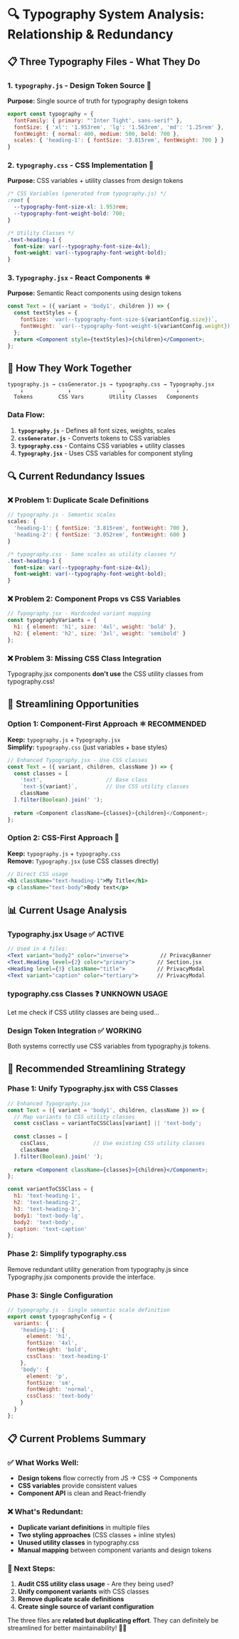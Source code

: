 # 🔍 Typography System Analysis: Relationship & Redundancy

## 📋 **Three Typography Files - What They Do**

### **1. `typography.js` - Design Token Source** 🎯
**Purpose:** Single source of truth for typography design tokens
```javascript
export const typography = {
  fontFamily: { primary: "'Inter Tight', sans-serif" },
  fontSize: { 'xl': '1.953rem', 'lg': '1.563rem', 'md': '1.25rem' },
  fontWeight: { normal: 400, medium: 500, bold: 700 },
  scales: { 'heading-1': { fontSize: '3.815rem', fontWeight: 700 } }
}
```

### **2. `typography.css` - CSS Implementation** 🎨
**Purpose:** CSS variables + utility classes from design tokens
```css
/* CSS Variables (generated from typography.js) */
:root {
  --typography-font-size-xl: 1.953rem;
  --typography-font-weight-bold: 700;
}

/* Utility Classes */
.text-heading-1 { 
  font-size: var(--typography-font-size-4xl);
  font-weight: var(--typography-font-weight-bold);
}
```

### **3. `Typography.jsx` - React Components** ⚛️
**Purpose:** Semantic React components using design tokens
```jsx
const Text = ({ variant = 'body1', children }) => {
  const textStyles = {
    fontSize: `var(--typography-font-size-${variantConfig.size})`,
    fontWeight: `var(--typography-font-weight-${variantConfig.weight})`
  };
  return <Component style={textStyles}>{children}</Component>;
};
```

## 🔄 **How They Work Together**

```
typography.js → cssGenerator.js → typography.css → Typography.jsx
    ↓              ↓                ↓                ↓
  Tokens        CSS Vars        Utility Classes   Components
```

### **Data Flow:**
1. **`typography.js`** - Defines all font sizes, weights, scales
2. **`cssGenerator.js`** - Converts tokens to CSS variables  
3. **`typography.css`** - Contains CSS variables + utility classes
4. **`Typography.jsx`** - Uses CSS variables for component styling

## 🔍 **Current Redundancy Issues**

### **❌ Problem 1: Duplicate Scale Definitions**
```javascript
// typography.js - Semantic scales
scales: {
  'heading-1': { fontSize: '3.815rem', fontWeight: 700 },
  'heading-2': { fontSize: '3.052rem', fontWeight: 600 }
}
```
```css
/* typography.css - Same scales as utility classes */
.text-heading-1 {
  font-size: var(--typography-font-size-4xl);
  font-weight: var(--typography-font-weight-bold);
}
```

### **❌ Problem 2: Component Props vs CSS Variables**
```jsx
// Typography.jsx - Hardcoded variant mapping
const typographyVariants = {
  h1: { element: 'h1', size: '4xl', weight: 'bold' },
  h2: { element: 'h2', size: '3xl', weight: 'semibold' }
};
```

### **❌ Problem 3: Missing CSS Class Integration**
Typography.jsx components **don't use** the CSS utility classes from typography.css!

## 🚀 **Streamlining Opportunities**

### **Option 1: Component-First Approach** ⚛️ **RECOMMENDED**
**Keep:** `typography.js` + `Typography.jsx`  
**Simplify:** `typography.css` (just variables + base styles)

```javascript
// Enhanced Typography.jsx - Use CSS classes
const Text = ({ variant, children, className }) => {
  const classes = [
    'text',                    // Base class
    `text-${variant}`,         // Use CSS utility classes
    className
  ].filter(Boolean).join(' ');
  
  return <Component className={classes}>{children}</Component>;
};
```

### **Option 2: CSS-First Approach** 🎨
**Keep:** `typography.js` + `typography.css`  
**Remove:** `Typography.jsx` (use CSS classes directly)

```jsx
// Direct CSS usage
<h1 className="text-heading-1">My Title</h1>
<p className="text-body">Body text</p>
```

## 📊 **Current Usage Analysis**

### **Typography.jsx Usage** ✅ **ACTIVE**
```jsx
// Used in 4 files:
<Text variant="body2" color="inverse">          // PrivacyBanner
<Text.Heading level={2} color="primary">       // Section.jsx  
<Heading level={3} className="title">          // PrivacyModal
<Text variant="caption" color="tertiary">      // PrivacyModal
```

### **typography.css Classes** ❓ **UNKNOWN USAGE**
Let me check if CSS utility classes are being used...

### **Design Token Integration** ✅ **WORKING**
Both systems correctly use CSS variables from typography.js tokens.

## 🎯 **Recommended Streamlining Strategy**

### **Phase 1: Unify Typography.jsx with CSS Classes** 
```jsx
// Enhanced Typography.jsx
const Text = ({ variant = 'body1', children, className }) => {
  // Map variants to CSS utility classes
  const cssClass = variantToCSSClass[variant] || 'text-body';
  
  const classes = [
    cssClass,              // Use existing CSS utility classes
    className
  ].filter(Boolean).join(' ');
  
  return <Component className={classes}>{children}</Component>;
};

const variantToCSSClass = {
  h1: 'text-heading-1',
  h2: 'text-heading-2', 
  h3: 'text-heading-3',
  body1: 'text-body-lg',
  body2: 'text-body',
  caption: 'text-caption'
};
```

### **Phase 2: Simplify typography.css**
Remove redundant utility generation from typography.js since Typography.jsx components provide the interface.

### **Phase 3: Single Configuration**
```javascript
// typography.js - Single semantic scale definition
export const typographyConfig = {
  variants: {
    'heading-1': { 
      element: 'h1', 
      fontSize: '4xl', 
      fontWeight: 'bold',
      cssClass: 'text-heading-1' 
    },
    'body': { 
      element: 'p', 
      fontSize: 'sm', 
      fontWeight: 'normal',
      cssClass: 'text-body' 
    }
  }
};
```

## 📋 **Current Problems Summary**

### **✅ What Works Well:**
- **Design tokens** flow correctly from JS → CSS → Components
- **CSS variables** provide consistent values
- **Component API** is clean and React-friendly

### **❌ What's Redundant:**
- **Duplicate variant definitions** in multiple files
- **Two styling approaches** (CSS classes + inline styles)
- **Unused utility classes** in typography.css
- **Manual mapping** between component variants and design tokens

### **🎯 Next Steps:**
1. **Audit CSS utility class usage** - Are they being used?
2. **Unify component variants** with CSS classes
3. **Remove duplicate scale definitions**
4. **Create single source of variant configuration**

The three files are **related but duplicating effort**. They can definitely be streamlined for better maintainability! 🎨✨
